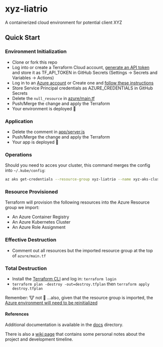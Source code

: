 # xyz-liatrio
A containerized cloud environment for potential client XYZ

## Quick Start
### Environment Initialization
* Clone or fork this repo
* Log into or create a Terraform Cloud account, [generate an API token]([TF_API_TOKEN](https://developer.hashicorp.com/terraform/cloud-docs/users-teams-organizations/users#tokens)) and store it as TF_API_TOKEN in GitHub Secrets (Settings -> Secrets and Variables -> Actions)
* Log in to an [Azure account](https://portal.azure.com) or Create one and [follow these instructions](https://github.com/stevencorrea/xyz-liatrio/blob/main/azure/README.md)
* Store Service Principal credentials as AZURE_CREDENTIALS in GitHub Secrets
* Delete the `null_resource` in [azure/main.tf](https://github.com/stevencorrea/xyz-liatrio/blob/main/azure/main.tf#L26)
* Push/Merge the change and apply the Terraform
* Your environment is deployed 🎉

### Application
* Delete the comment in [app/server.js](https://github.com/stevencorrea/xyz-liatrio/blob/main/app/server.js#L4)
* Push/Merge the change and apply the Terraform
* Your app is deployed 🎉

### Operations
Should you need to acces your cluster, this command merges the config into `~/.kube/config`:
```bash
az aks get-credentials --resource-group xyz-liatrio --name xyz-aks-cluster
```

### Resource Provisioned
Terraform will provision the following resources into the Azure Resource group we import:
* An Azure Container Registry
* An Azure Kubernetes Cluster
* An Azure Role Assignment

### Effective Destruction
* Comment out all resources but the imported resource group at the top of `azure/main.tf`

### Total Destruction
* Install the [Terraform CLI](https://developer.hashicorp.com/terraform/downloads) and log in: `terraform login`
* `terraform plan -destroy -out=destroy.tfplan` then `terraform apply destroy.tfplan`

Remember: 🐮 not 🐶 ...also, given that the resource group is imported, the [Azure environment will need to be reinitialized](https://github.com/stevencorrea/xyz-liatrio/blob/main/azure/README.md)


#### References
Additional documentation is available in the [docs](https://github.com/stevencorrea/xyz-liatrio/tree/main/docs) directory.

There is also a [wiki page](https://github.com/stevencorrea/xyz-liatrio/wiki/XYZ-Cloud-App-Deployment-–-Notes) that contains some personal notes about the project and development timeline.

